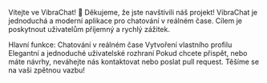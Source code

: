 Vítejte ve VibraChat! 🎉
Děkujeme, že jste navštívili náš projekt! VibraChat je jednoduchá a moderní aplikace pro chatování v reálném čase. Cílem je poskytnout uživatelům příjemný a rychlý zážitek.

Hlavní funkce:
Chatování v reálném čase
Vytvoření vlastního profilu
Elegantní a jednoduché uživatelské rozhraní
Pokud chcete přispět, nebo máte návrhy, neváhejte nás kontaktovat nebo poslat pull request. Těšíme se na vaši zpětnou vazbu!
